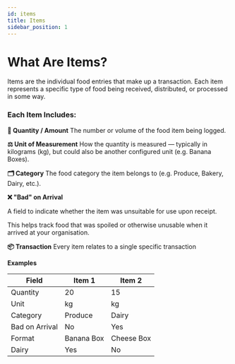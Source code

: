 ```yaml
---
id: items
title: Items
sidebar_position: 1
---
```


# What Are Items?

Items are the individual food entries that make up a transaction. Each item represents a specific type of food being received, distributed, or processed in some way.


### Each Item Includes:

**🧮 Quantity / Amount**
The number or volume of the food item being logged.

**⚖️ Unit of Measurement**
How the quantity is measured — typically in kilograms (kg), but could also be another configured unit (e.g. Banana Boxes).

**🗂 Category**
The food category the item belongs to (e.g. Produce, Bakery, Dairy, etc.).

**❌ "Bad" on Arrival**

A field to indicate whether the item was unsuitable for use upon receipt.


This helps track food that was spoiled or otherwise unusable when it arrived at your organisation.

**📦 Transaction**
Every item relates to a single specific transaction

**Examples**

| Field            | Item 1  | Item 2      |
|------------------|---------|-------------|
| Quantity         | 20      | 15          |
| Unit             | kg      | kg          |
| Category         | Produce | Dairy       |
| Bad on Arrival   | No      | Yes         |
| Format           | Banana Box | Cheese Box |
| Dairy            | Yes     | No          |

